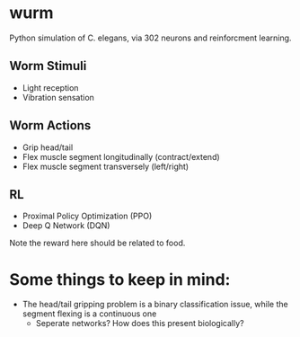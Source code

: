 # wurm
Python simulation of C. elegans, via 302 neurons and reinforcment learning.

## Worm Stimuli
- Light reception
- Vibration sensation

## Worm Actions
- Grip head/tail
- Flex muscle segment longitudinally (contract/extend)
- Flex muscle segment transversely (left/right)

## RL
- Proximal Policy Optimization (PPO)
- Deep Q Network (DQN)

Note the reward here should be related to food.

# Some things to keep in mind:
- The head/tail gripping problem is a binary classification issue, while the segment flexing is a continuous one
  - Seperate networks? How does this present biologically?
